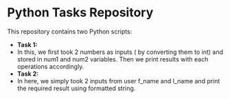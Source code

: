 # Python Tasks Repository

This repository contains two Python scripts:

- **Task 1:**
- In this, we first took 2 numbers as inputs ( by converting them to int) and stored in num1 and num2 variables. Then we print results with each operations accordingly.
- **Task 2:**
- In here, we simply took 2 inputs from user f_name and l_name and print the required result using formatted string.

